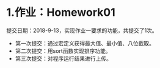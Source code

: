 # 1.作业：Homework01

提交日期：2018-9-13，实现作业一要求的功能，共提交了1次。
+ 第一次提交：通过宏定义获得最大值、最小值、八位截取。
+ 第二次提交：用sort函数实现排序功能。
+ 第三次提交：对程序运行结果进行上传。
